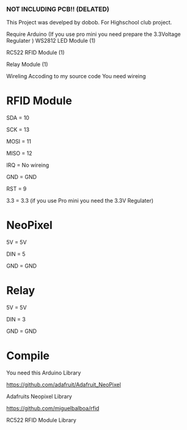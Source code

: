 ### NOT INCLUDING PCB!! (DELATED)

This Project was develped by dobob. For Highschool club project. 

Require Arduino (If you use pro mini you need prepare the 3.3Voltage Regulater )
WS2812 LED Module (1)

RC522 RFID Module (1)

Relay Module (1)

Wireling
Accoding to my source code You need wireing

# RFID Module

SDA = 10

SCK = 13

MOSI = 11

MISO = 12

IRQ = No wireing

GND = GND

RST = 9

3.3 = 3.3 (if you use Pro mini you need the 3.3V Regulater)

# NeoPixel

5V = 5V

DIN = 5

GND = GND

# Relay

5V = 5V

DIN = 3

GND = GND

# Compile

You need this Arduino Library

https://github.com/adafruit/Adafruit_NeoPixel

Adafruits Neopixel Library

https://github.com/miguelbalboa/rfid

RC522 RFID Module Library
